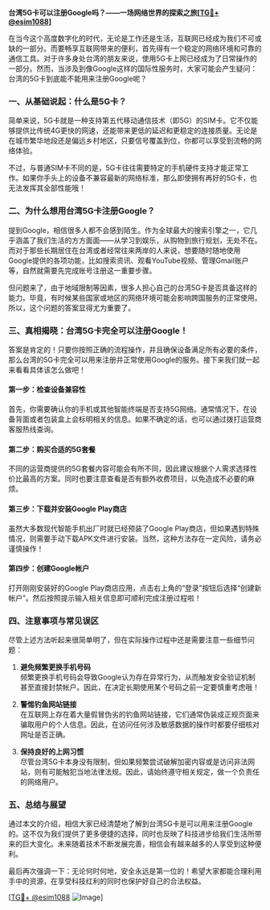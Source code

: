 **台湾5G卡可以注册Google吗？——一场网络世界的探索之旅[[TG💪+ @esim1088](https://t.me/s/esim1088)]**

在当今这个高度数字化的时代，无论是工作还是生活，互联网已经成为我们不可或缺的一部分。而要畅享互联网带来的便利，首先得有一个稳定的网络环境和可靠的通信工具。对于许多身处台湾的朋友来说，使用5G卡上网已经成为了日常操作的一部分。然而，当涉及到像Google这样的国际性服务时，大家可能会产生疑问：台湾的5G卡到底能不能用来注册Google呢？

### **一、从基础说起：什么是5G卡？**

简单来说，5G卡就是一种支持第五代移动通信技术（即5G）的SIM卡。它不仅能够提供比传统4G更快的网速，还能带来更低的延迟和更稳定的连接质量。无论是在城市繁华地段还是偏远乡村地区，只要信号覆盖到位，你都可以享受到流畅的网络体验。

不过，与普通SIM卡不同的是，5G卡往往需要特定的手机硬件支持才能正常工作。如果你手头上的设备不兼容最新的网络标准，那么即使拥有再好的5G卡，也无法发挥其全部性能哦！

### **二、为什么想用台湾5G卡注册Google？**

提到Google，相信很多人都不会感到陌生。作为全球最大的搜索引擎之一，它几乎涵盖了我们生活的方方面面——从学习到娱乐，从购物到旅行规划，无处不在。而对于那些长期居住在台湾或者经常往来两岸的人来说，想要随时随地使用Google提供的各项功能，比如搜索资讯、观看YouTube视频、管理Gmail账户等，自然就需要先完成账号注册这一重要步骤。

但问题来了，由于地域限制等因素，很多人担心自己的台湾5G卡是否具备这样的能力。毕竟，有时候某些国家或地区的网络环境可能会影响跨国服务的正常使用。所以，这个问题的答案显得尤为重要了。

### **三、真相揭晓：台湾5G卡完全可以注册Google！**

答案是肯定的！只要你按照正确的流程操作，并且确保设备满足所有必要的条件，那么台湾的5G卡完全可以用来注册并正常使用Google的服务。接下来我们就一起来看看具体该怎么做吧！

#### **第一步：检查设备兼容性**
首先，你需要确认你的手机或其他智能终端是否支持5G网络。通常情况下，在设备背面或者包装盒上会标明相关的信息。如果不确定的话，也可以通过拨打运营商客服热线查询。

#### **第二步：购买合适的5G套餐**
不同的运营商提供的5G套餐内容可能会有所不同，因此建议根据个人需求选择性价比最高的方案。同时也要注意查看是否有额外收费项目，以免造成不必要的麻烦。

#### **第三步：下载并安装Google Play商店**
虽然大多数现代智能手机出厂时就已经预装了Google Play商店，但如果遇到特殊情况，则需要手动下载APK文件进行安装。当然，这种方法存在一定风险，请务必谨慎操作！

#### **第四步：创建Google帐户**
打开刚刚安装好的Google Play商店应用，点击右上角的“登录”按钮后选择“创建新帐户”。然后按照提示输入相关信息即可顺利完成注册过程啦！

### **四、注意事项与常见误区**

尽管上述方法听起来很简单明了，但在实际操作过程中还是需要注意一些细节问题：

1. **避免频繁更换手机号码**  
   频繁更换手机号码会导致Google认为存在异常行为，从而触发安全验证机制甚至直接封禁帐户。因此，在决定长期使用某个号码之前一定要慎重考虑哦！

2. **警惕钓鱼网站链接**  
   在互联网上存在着大量假冒伪劣的钓鱼网站链接，它们通常伪装成正规页面来骗取用户的个人信息。因此，在访问任何涉及敏感数据的操作时都要仔细核对网址是否正确。

3. **保持良好的上网习惯**  
   尽管台湾5G卡本身没有限制，但如果频繁尝试破解加密内容或是访问非法网站，则有可能触犯当地法律法规。因此，请始终遵守相关规定，做一个负责任的网络用户。

### **五、总结与展望**

通过本文的介绍，相信大家已经清楚地了解到台湾5G卡是可以用来注册Google的。这不仅为我们提供了更多便捷的选择，同时也反映了科技进步给我们生活所带来的巨大变化。未来随着技术不断发展完善，相信会有越来越多的人享受到这种便利。

最后再次强调一下：无论何时何地，安全永远是第一位的！希望大家都能合理利用手中的资源，在享受科技红利的同时也保护好自己的合法权益。

[[TG💪+ @esim1088](https://t.me/s/esim1088) ![Image](https://i.postimg.cc/4NQfJmqS/Snipaste-2025-05-13-00-14-12.png)]